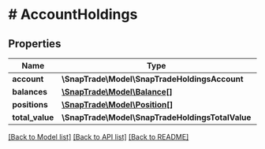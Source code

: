 # # AccountHoldings

## Properties

Name | Type | Description | Notes
------------ | ------------- | ------------- | -------------
**account** | **\SnapTrade\Model\SnapTradeHoldingsAccount** |  | [optional]
**balances** | [**\SnapTrade\Model\Balance[]**](Balance.md) |  | [optional]
**positions** | [**\SnapTrade\Model\Position[]**](Position.md) |  | [optional]
**total_value** | **\SnapTrade\Model\SnapTradeHoldingsTotalValue** |  | [optional]

[[Back to Model list]](../../README.md#models) [[Back to API list]](../../README.md#endpoints) [[Back to README]](../../README.md)
